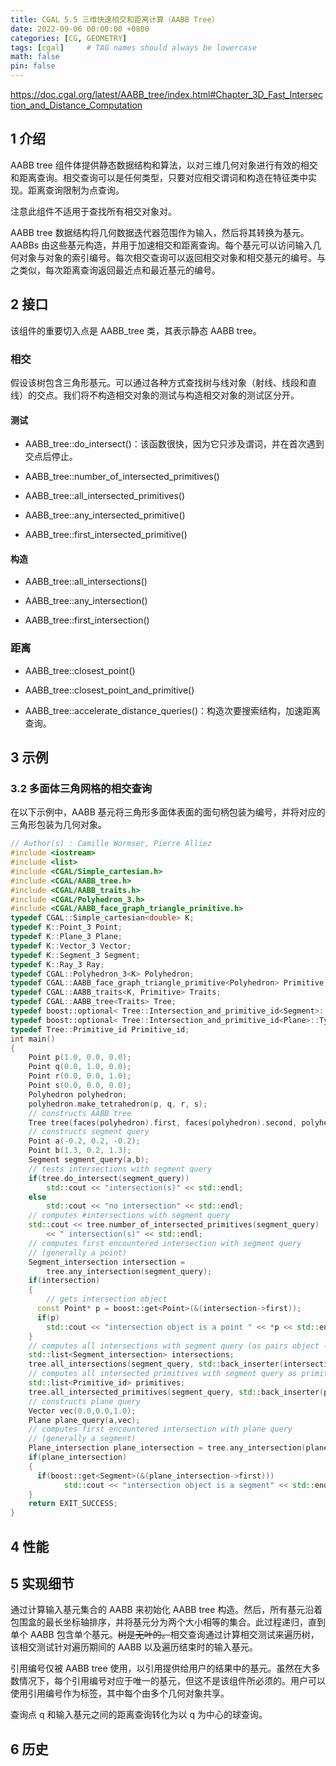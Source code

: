 ```yaml
---
title: CGAL 5.5 三维快速相交和距离计算（AABB Tree）
date: 2022-09-06 00:00:00 +0800
categories: [CG, GEOMETRY]
tags: [cgal]     # TAG names should always be lowercase
math: false
pin: false
---
```


<https://doc.cgal.org/latest/AABB_tree/index.html#Chapter_3D_Fast_Intersection_and_Distance_Computation>

## 1 介绍

AABB tree 组件体提供静态数据结构和算法，以对三维几何对象进行有效的相交和距离查询。相交查询可以是任何类型，只要对应相交谓词和构造在特征类中实现。距离查询限制为点查询。

注意此组件不适用于查找所有相交对象对。

AABB tree 数据结构将几何数据迭代器范围作为输入，然后将其转换为基元。AABBs 由这些基元构造，并用于加速相交和距离查询。每个基元可以访问输入几何对象与对象的索引编号。每次相交查询可以返回相交对象和相交基元的编号。与之类似，每次距离查询返回最近点和最近基元的编号。

## 2 接口

该组件的重要切入点是 AABB_tree 类，其表示静态 AABB tree。

### 相交

假设该树包含三角形基元。可以通过各种方式查找树与线对象（射线、线段和直线）的交点。我们将不构造相交对象的测试与构造相交对象的测试区分开。

#### 测试

* AABB_tree::do_intersect()：该函数很快，因为它只涉及谓词，并在首次遇到交点后停止。

* AABB_tree::number_of_intersected_primitives()

* AABB_tree::all_intersected_primitives()

* AABB_tree::any_intersected_primitive()

* AABB_tree::first_intersected_primitive()

#### 构造

* AABB_tree::all_intersections()

* AABB_tree::any_intersection()

* AABB_tree::first_intersection()

### 距离

* AABB_tree::closest_point()

* AABB_tree::closest_point_and_primitive()

* AABB_tree::accelerate_distance_queries()：构造次要搜索结构，加速距离查询。

## 3 示例

### 3.2 多面体三角网格的相交查询

在以下示例中，AABB 基元将三角形多面体表面的面句柄包装为编号，并将对应的三角形包装为几何对象。

```cpp
// Author(s) : Camille Wormser, Pierre Alliez
#include <iostream>
#include <list>
#include <CGAL/Simple_cartesian.h>
#include <CGAL/AABB_tree.h>
#include <CGAL/AABB_traits.h>
#include <CGAL/Polyhedron_3.h>
#include <CGAL/AABB_face_graph_triangle_primitive.h>
typedef CGAL::Simple_cartesian<double> K;
typedef K::Point_3 Point;
typedef K::Plane_3 Plane;
typedef K::Vector_3 Vector;
typedef K::Segment_3 Segment;
typedef K::Ray_3 Ray;
typedef CGAL::Polyhedron_3<K> Polyhedron;
typedef CGAL::AABB_face_graph_triangle_primitive<Polyhedron> Primitive;
typedef CGAL::AABB_traits<K, Primitive> Traits;
typedef CGAL::AABB_tree<Traits> Tree;
typedef boost::optional< Tree::Intersection_and_primitive_id<Segment>::Type > Segment_intersection;
typedef boost::optional< Tree::Intersection_and_primitive_id<Plane>::Type > Plane_intersection;
typedef Tree::Primitive_id Primitive_id;
int main()
{
    Point p(1.0, 0.0, 0.0);
    Point q(0.0, 1.0, 0.0);
    Point r(0.0, 0.0, 1.0);
    Point s(0.0, 0.0, 0.0);
    Polyhedron polyhedron;
    polyhedron.make_tetrahedron(p, q, r, s);
    // constructs AABB tree
    Tree tree(faces(polyhedron).first, faces(polyhedron).second, polyhedron);
    // constructs segment query
    Point a(-0.2, 0.2, -0.2);
    Point b(1.3, 0.2, 1.3);
    Segment segment_query(a,b);
    // tests intersections with segment query
    if(tree.do_intersect(segment_query))
        std::cout << "intersection(s)" << std::endl;
    else
        std::cout << "no intersection" << std::endl;
    // computes #intersections with segment query
    std::cout << tree.number_of_intersected_primitives(segment_query)
        << " intersection(s)" << std::endl;
    // computes first encountered intersection with segment query
    // (generally a point)
    Segment_intersection intersection =
        tree.any_intersection(segment_query);
    if(intersection)
    {
        // gets intersection object
      const Point* p = boost::get<Point>(&(intersection->first));
      if(p)
        std::cout << "intersection object is a point " << *p << std::endl;
    }
    // computes all intersections with segment query (as pairs object - primitive_id)
    std::list<Segment_intersection> intersections;
    tree.all_intersections(segment_query, std::back_inserter(intersections));
    // computes all intersected primitives with segment query as primitive ids
    std::list<Primitive_id> primitives;
    tree.all_intersected_primitives(segment_query, std::back_inserter(primitives));
    // constructs plane query
    Vector vec(0.0,0.0,1.0);
    Plane plane_query(a,vec);
    // computes first encountered intersection with plane query
    // (generally a segment)
    Plane_intersection plane_intersection = tree.any_intersection(plane_query);
    if(plane_intersection)
    {
      if(boost::get<Segment>(&(plane_intersection->first)))
            std::cout << "intersection object is a segment" << std::endl;
    }
    return EXIT_SUCCESS;
}
```

## 4 性能

## 5 实现细节

通过计算输入基元集合的 AABB 来初始化 AABB tree 构造。然后，所有基元沿着包围盒的最长坐标轴排序，并将基元分为两个大小相等的集合。此过程递归，直到单个 AABB 包含单个基元。~~树是无叶的。~~相交查询通过计算相交测试来遍历树，该相交测试针对遍历期间的 AABB 以及遍历结束时的输入基元。

引用编号仅被 AABB tree 使用，以引用提供给用户的结果中的基元。虽然在大多数情况下，每个引用编号对应于唯一的基元，但这不是该组件所必须的。用户可以使用引用编号作为标签，其中每个由多个几何对象共享。

查询点 q 和输入基元之间的距离查询转化为以 q 为中心的球查询。

## 6 历史
